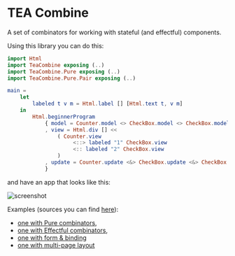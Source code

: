# TEA Combine

A set of combinators for working with stateful (and effectful) components.

Using this library you can do this:

```elm
import Html
import TeaCombine exposing (..)
import TeaCombine.Pure exposing (..)
import TeaCombine.Pure.Pair exposing (..)

main =
    let
        labeled t v m = Html.label [] [Html.text t, v m]
    in
        Html.beginnerProgram
            { model = Counter.model <> CheckBox.model <> CheckBox.model
            , view = Html.div [] <<
                ( Counter.view
                     <::> labeled "1" CheckBox.view
                     <:: labeled "2" CheckBox.view
                )
            , update = Counter.update <&> CheckBox.update <&> CheckBox.update
            }
```

and have an app that looks like this:

![screenshot](https://github.com/astynax/tea-combine/blob/master/assets/example.png)

Examples (sources you can find [here](https://github.com/astynax/tea-combine/tree/master/examples)):
- [one with Pure combinators](https://astynax.github.com/tea-combine/examples/pure.html),
- [one with Effectful combinators](https://astynax.github.com/tea-combine/examples/effectful.html),
- [one with form & binding](https://astynax.github.com/tea-combine/examples/form.html)
- [one with multi-page layout](https://astynax.github.com/tea-combine/examples/pages.html)
